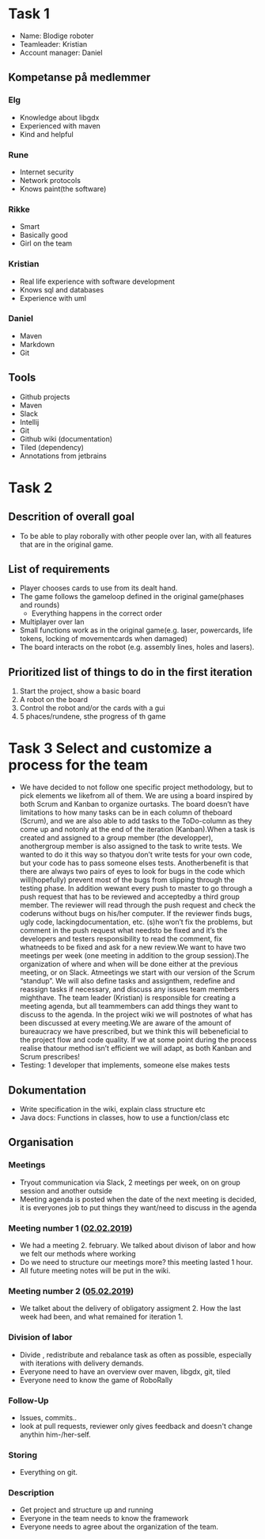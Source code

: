 # Task 1

* Name: Blodige roboter
* Teamleader: Kristian
* Account manager: Daniel

## Kompetanse på medlemmer

### Elg

* Knowledge about libgdx
* Experienced with maven
* Kind and helpful

### Rune

* Internet security
* Network protocols
* Knows paint(the software)

### Rikke

* Smart
* Basically good
* Girl on the team

### Kristian

* Real life experience with software development
* Knows sql and databases
* Experience with uml

### Daniel

* Maven
* Markdown
* Git

## Tools

* Github projects
* Maven
* Slack
* Intellij
* Git
* Github wiki (documentation)
* Tiled (dependency)
* Annotations from jetbrains

# Task 2

## Descrition of overall goal

* To be able to play roborally with other people over lan, with all features that are in the original game.

## List of requirements

* Player chooses cards to use from its dealt hand.
* The game follows the gameloop defined in the original game(phases and rounds)
  * Everything happens in the correct order
* Multiplayer over lan
* Small functions work as in the original game(e.g. laser, powercards, life tokens, locking of movementcards when damaged)
* The board interacts on the robot (e.g. assembly lines, holes and lasers).

## Prioritized list of things to do in the first iteration

1. Start the project, show a basic board
2. A robot on the board
3. Control the robot and/or the cards with a gui
4. 5 phaces/rundene, sthe progress of th game

# Task 3 Select and customize a process for the team

* We have decided to not follow one specific project methodology, but to pick elements we likefrom all of them. We are using a board inspired by both Scrum and Kanban to organize ourtasks. The board doesn’t have limitations to how many tasks can be in each column of theboard (Scrum), and we are also able to add tasks to the ToDo-column as they come up and notonly at the end of the iteration (Kanban).When a task is created and assigned to a group member (the developper), anothergroup member is also assigned to the task to write tests. We wanted to do it this way so thatyou don’t write tests for your own code, but your code has to pass someone elses tests. Anotherbenefit is that there are always two pairs of eyes to look for bugs in the code which will(hopefully) prevent most of the bugs from slipping through the testing phase. In addition wewant every push to master to go through a push request that has to be reviewed and acceptedby a third group member. The reviewer will read through the push request and check the coderuns without bugs on his/her computer. If the reviewer finds bugs, ugly code, lackingdocumentation, etc. (s)he won’t fix the problems, but comment in the push request what needsto be fixed and it’s the developers and testers responsibility to read the comment, fix whatneeds to be fixed and ask for a new review.We want to have two meetings per week (one meeting in addition to the group session).The organization of where and when will be done either at the previous meeting, or on Slack. Atmeetings we start with our version of the Scrum “standup”. We will also define tasks and assignthem, redefine and reassign tasks if necessary, and discuss any issues team members mighthave. The team leader (Kristian) is responsible for creating a meeting agenda, but all teammembers can add things they want to discuss to the agenda. In the project wiki we will postnotes of what has been discussed at every meeting.We are aware of the amount of bureaucracy we have prescribed, but we think this will bebeneficial to the project flow and code quality. If we at some point during the process realise thatour method isn’t efficient we will adapt, as both Kanban and Scrum prescribes!
* Testing: 1 developer that implements, someone else makes tests

## Dokumentation

* Write specification in the wiki, explain class structure etc
* Java docs: Functions in classes, how to use a function/class etc

## Organisation

### Meetings

* Tryout communication via Slack, 2 meetings per week, on on group session and another outside
* Meeting agenda is posted when the date of the next meeting is decided, it is everyones job to put things they want/need to discuss in the agenda

### Meeting number 1 ([02.02.2019](https://github.com/inf112-v19/Blodige-roboter/wiki/Meeting-notes_02-02-2019))

* We had a meeting 2. february. We talked about divison of labor and how we felt our methods where working
* Do we need to structure our meetings more? this meeting lasted 1 hour.
* All future meeting notes will be put in the wiki.

### Meeting number 2 ([05.02.2019](https://github.com/inf112-v19/Blodige-roboter/wiki/Meeting-notes_02-02-2019))

* We talket about the delivery of obligatory assigment 2. How the last week had been, and what remained for iteration 1.

### Division of labor

* Divide , redistribute and rebalance task as often as possible, especially with iterations with delivery demands. 
* Everyone need to have an overview over maven, libgdx, git, tiled
* Everyone need to know the game of RoboRally

### Follow-Up

* Issues, commits..
* look at pull requests, reviewer only gives feedback and doesn't change anythin him-/her-self.

### Storing

* Everything on git.

### Description

* Get project and structure up and running
* Everyone in the team needs to know the framework
* Everyone needs to agree about the organization of the team.
